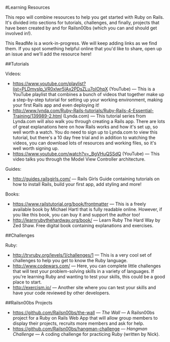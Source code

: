 #Learning Resources

This repo will combine resources to help you get started with Ruby on Rails. It's divided into sections for tutorials, challenges, and finally, projects that have been created by and for Railsn00bs (which you can and should get involved in!).

This ReadMe is a work-in-progress. We will keep adding links as we find them. If you spot something helpful online that you'd like to share, open up an issue and we'll add the resource here!

##Tutorials

Videos:
- https://www.youtube.com/playlist?list=PLDmvslp_VR0xlwr5lAx2PDsZLu7oIOhpX (YouTube) — This is a YouTube playlist that combines a bunch of videos that together make up a step-by-step tutorial for setting up your working environment, making your first Rails app and even deploying it!
- http://www.lynda.com/Ruby-Rails-tutorials/Ruby-Rails-4-Essential-Training/139989-2.html (Lynda.com) — This tutorial series from Lynda.com will also walk you through creating a Rails app. There are lots of great explanations here on how Rails works and how it's set up, so well worth a watch. You do need to sign up to Lynda.com to view this tutorial, but there's a 10 day free trial and in addition to watching the videos, you can download lots of resources and working files, so it's well worth signing up.
- https://www.youtube.com/watch?v=_BgVHuQSSdQ (YouTube) — This video talks you through the Model View Controller architecture.

Guides:
- http://guides.railsgirls.com/ — Rails Girls Guide containing tutorials on how to install Rails, build your first app, add styling and more!

Books:
- https://www.railstutorial.org/book/frontmatter — This is a freely available book by Michael Hartl that is fully readable online. However, if you like this book, you can buy it and support the author too!
- http://learnrubythehardway.org/book/ — Learn Ruby The Hard Way by Zed Shaw. Free digital book containing explanations and exercises.

##Challenges

Ruby:
- http://tryruby.org/levels/1/challenges/1 — This is a very cool set of challenges to help you get to know the Ruby language.
- http://www.codewars.com/ — Here, you can complete little challenges that will test your problem-solving skills in a variety of languages. If you're learning Ruby and wanting to test your skills, this could be a good place to start.
- http://exercism.io/ — Another site where you can test your skills and have your code reviewed by other developers.

##Railsn00bs Projects
- https://github.com/Railsn00bs/the-wall — *The Wall* — A Railsn00bs project for a Ruby on Rails Web App that will allow group members to display their projects, recruits more members and ask for help.
- https://github.com/Railsn00bs/hangman-challenge — *Hangman Challenge* — A coding challenge for practicing Ruby (written by Nick).
